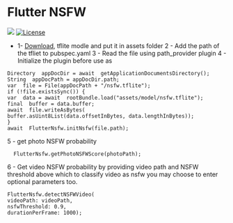 
# Flutter NSFW

 [![](https://img.shields.io/badge/Base-TensorFlow-brightgreen.svg)](https://github.com/ahsanalidev/flutter_nsfw) 
[![License](https://img.shields.io/badge/License-BSD%203--Clause-orange.svg)](https://opensource.org/licenses/BSD-3-Clause)
  

- 1- [Download](https://github.com/devzwy/open_nsfw_android/blob/dev/app/src/main/assets/nsfw.tflite), tflite modle and put it in assets folder
2 - Add the path of the tfliet to pubspec.yaml
3 - Read the file using path_provider plugin
4 -  Initialize the plugin before use as 
```
Directory  appDocDir = await  getApplicationDocumentsDirectory();
String  appDocPath = appDocDir.path;
var  file = File(appDocPath + "/nsfw.tflite");
if (!file.existsSync()) {
var  data = await  rootBundle.load("assets/model/nsfw.tflite");
final  buffer = data.buffer;
await  file.writeAsBytes(
buffer.asUint8List(data.offsetInBytes, data.lengthInBytes));
}
await  FlutterNsfw.initNsfw(file.path);
```

5 - get photo NSFW probability
  

```
  FlutterNsfw.getPhotoNSFWScore(photoPath);
```

  
6 - Get video NSFW probability by providing video path and NSFW threshold above which to classify video as nsfw you may choose to enter optional parameters too. 
  

```
FlutterNsfw.detectNSFWVideo(
videoPath: videoPath,
nsfwThreshold: 0.9,
durationPerFrame: 1000);
```

  

